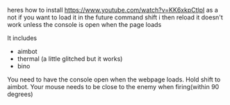 heres how to install
https://www.youtube.com/watch?v=KK6xkpCtlpI
as a not if you want to load it in the future
command shift i then reload
it doesn't work unless the console is open when the page loads

It includes 
- aimbot
- thermal (a little glitched but it works)
- bino

You need to have the console open when the webpage loads.
Hold shift to aimbot.
Your mouse needs to be close to the enemy when firing(within 90 degrees)
